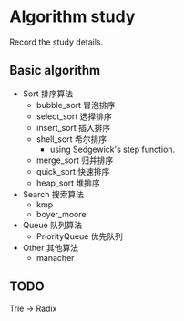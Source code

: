 # Algorithm study

Record the study details.

## Basic algorithm

- Sort 排序算法
  - bubble_sort 冒泡排序
  - select_sort 选择排序
  - insert_sort 插入排序
  - shell_sort 希尔排序
    - using Sedgewick's step function.
  - merge_sort 归并排序
  - quick_sort 快速排序
  - heap_sort 堆排序
- Search 搜索算法
  - kmp
  - boyer_moore
- Queue 队列算法
  - PriorityQueue 优先队列
- Other 其他算法
  - manacher

## TODO
Trie -> Radix